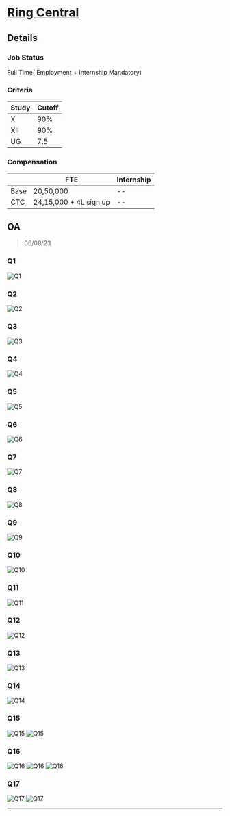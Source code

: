 # [Ring Central](https://www.ringcentral.com/)


## Details

### Job Status

Full Time( Employment + Internship Mandatory)

### Criteria

|Study|Cutoff|
|-----|------|
|X|90%|
|XII|90%|
|UG|7.5|


### Compensation

||FTE|Internship|
|--|-----|------|
|Base|20,50,000|--|
|CTC|24,15,000 + 4L sign up|--|

## OA

> 06/08/23

### Q1

![Q1](./images/ringcentral/q1.png)

### Q2

![Q2](./images/ringcentral/q2.png)

### Q3

![Q3](./images/ringcentral/q3.png)

### Q4

![Q4](./images/ringcentral/q4.png)

### Q5

![Q5](./images/ringcentral/q5.png)

### Q6

![Q6](./images/ringcentral/q6.png)

### Q7

![Q7](./images/ringcentral/q7.png)

### Q8

![Q8](./images/ringcentral/q8.png)

### Q9

![Q9](./images/ringcentral/q9.png)

### Q10

![Q10](./images/ringcentral/q10.png)

### Q11

![Q11](./images/ringcentral/q11.png)

### Q12

![Q12](./images/ringcentral/q12.png)

### Q13

![Q13](./images/ringcentral/q13.png)

### Q14

![Q14](./images/ringcentral/q14.png)

### Q15

![Q15](./images/ringcentral/q15_1.png)
![Q15](./images/ringcentral/q15_2.png)

### Q16

![Q16](./images/ringcentral/q16_1.png)
![Q16](./images/ringcentral/q16_2.png)
![Q16](./images/ringcentral/q16_3.png)

### Q17

![Q17](./images/ringcentral/q17_1.png)
![Q17](./images/ringcentral/q17_2.png)

---
